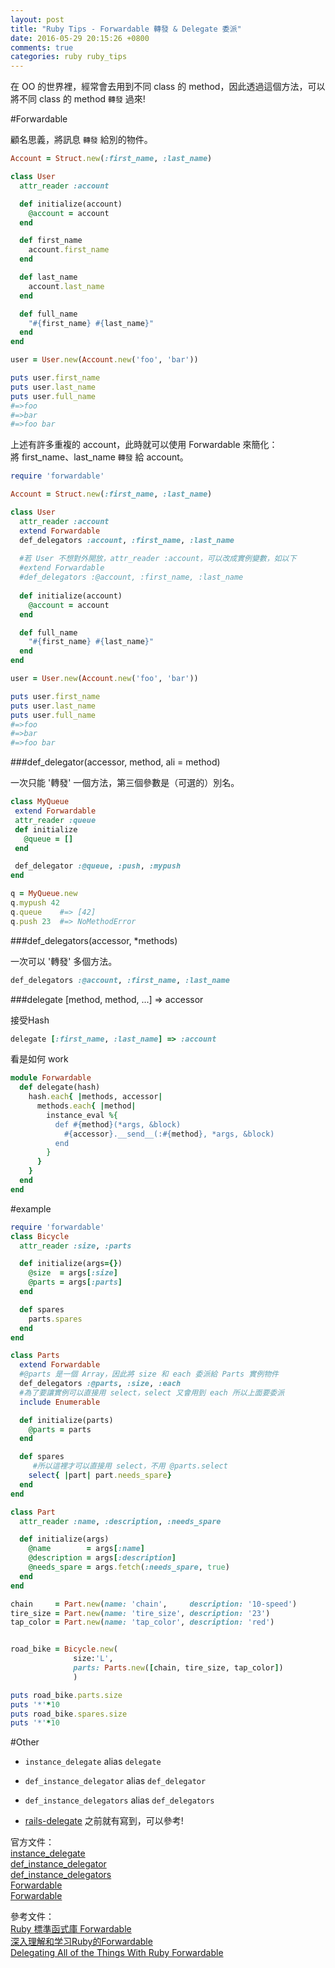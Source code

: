 ```yaml
---
layout: post
title: "Ruby Tips - Forwardable 轉發 & Delegate 委派"
date: 2016-05-29 20:15:26 +0800
comments: true
categories: ruby ruby_tips
---
```


在 OO 的世界裡，經常會去用到不同 class 的 method，因此透過這個方法，可以將不同 class 的 method `轉發` 過來!

<!-- more -->

#Forwardable

顧名思義，將訊息 `轉發` 給別的物件。

```ruby
Account = Struct.new(:first_name, :last_name)

class User
  attr_reader :account

  def initialize(account)
    @account = account
  end

  def first_name
    account.first_name
  end

  def last_name
    account.last_name
  end

  def full_name
    "#{first_name} #{last_name}"
  end
end

user = User.new(Account.new('foo', 'bar'))

puts user.first_name
puts user.last_name
puts user.full_name
#=>foo
#=>bar
#=>foo bar
```

上述有許多重複的 account，此時就可以使用 Forwardable 來簡化：  
將 first_name、last_name `轉發` 給 account。

```ruby
require 'forwardable'

Account = Struct.new(:first_name, :last_name)

class User
  attr_reader :account
  extend Forwardable
  def_delegators :account, :first_name, :last_name
 	
  #若 User 不想對外開放，attr_reader :account，可以改成實例變數，如以下
  #extend Forwardable
  #def_delegators :@account, :first_name, :last_name
  
  def initialize(account)
    @account = account
  end

  def full_name
    "#{first_name} #{last_name}"
  end
end

user = User.new(Account.new('foo', 'bar'))

puts user.first_name
puts user.last_name
puts user.full_name
#=>foo
#=>bar
#=>foo bar
```

###def_delegator(accessor, method, ali = method)
 
 一次只能 '轉發' 一個方法，第三個參數是（可選的）別名。
 
 ```ruby
class MyQueue
  extend Forwardable
  attr_reader :queue
  def initialize
    @queue = []
  end

  def_delegator :@queue, :push, :mypush
end

q = MyQueue.new
q.mypush 42
q.queue    #=> [42]
q.push 23  #=> NoMethodError
 ```


###def_delegators(accessor, *methods)

一次可以 '轉發' 多個方法。

```ruby
def_delegators :@account, :first_name, :last_name
```

###delegate [method, method, ...] => accessor

接受Hash

```ruby
delegate [:first_name, :last_name] => :account
```

看是如何 work

```ruby
module Forwardable
  def delegate(hash)
    hash.each{ |methods, accessor|
      methods.each{ |method|
        instance_eval %{
          def #{method}(*args, &block)
            #{accessor}.__send__(:#{method}, *args, &block)
          end
        }
      }
    }
  end
end
```

#example

```ruby
require 'forwardable'
class Bicycle
  attr_reader :size, :parts

  def initialize(args={})
    @size  = args[:size]
    @parts = args[:parts]
  end

  def spares
    parts.spares
  end
end

class Parts
  extend Forwardable
  #@parts 是一個 Array，因此將 size 和 each 委派給 Parts 實例物件 
  def_delegators :@parts, :size, :each
  #為了要讓實例可以直接用 select，select 又會用到 each 所以上面要委派
  include Enumerable

  def initialize(parts)
    @parts = parts
  end

  def spares
  	 #所以這裡才可以直接用 select，不用 @parts.select
    select{ |part| part.needs_spare}
  end
end

class Part
  attr_reader :name, :description, :needs_spare

  def initialize(args)
    @name        = args[:name]
    @description = args[:description]
    @needs_spare = args.fetch(:needs_spare, true)
  end
end

chain     = Part.new(name: 'chain',     description: '10-speed')
tire_size = Part.new(name: 'tire_size', description: '23')
tap_color = Part.new(name: 'tap_color', description: 'red')


road_bike = Bicycle.new(
              size:'L',
              parts: Parts.new([chain, tire_size, tap_color])
              )

puts road_bike.parts.size
puts '*'*10
puts road_bike.spares.size
puts '*'*10
```

#Other
* `instance_delegate` alias `delegate`
* `def_instance_delegator` alias `def_delegator`
* `def_instance_delegators` alias `def_delegators` 

* [rails-delegate](http://mgleon08.github.io/blog/2015/12/13/ruby-on-rails-delegate/) 之前就有寫到，可以參考!
 
 
官方文件：  
[instance_delegate](http://apidock.com/ruby/Forwardable/instance_delegate)  
[def_instance_delegator](http://apidock.com/ruby/Forwardable/def_instance_delegator)  
[def_instance_delegators](http://apidock.com/ruby/Forwardable/def_instance_delegators)  
[Forwardable](http://apidock.com/ruby/Forwardable)  
[Forwardable](http://ruby-doc.org/stdlib-2.0.0/libdoc/forwardable/rdoc/Forwardable.html)

參考文件：  
[Ruby 標準函式庫 Forwardable](http://juanitofatas.com/2014/06/30/ruby-stdlib-forwardable/)  
[深入理解和学习Ruby的Forwardable](http://qiita.com/xiangzhuyuan/items/409c87da8cc4a882419b)  
[Delegating All of the Things With Ruby Forwardable](http://vaidehijoshi.github.io/blog/2015/03/31/delegating-all-of-the-things-with-ruby-forwardable/)

